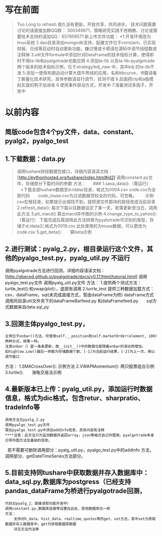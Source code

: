 # 写在前面
>Too Long to refresh.很久没有更新。开放共享，共同进步。
>技术问题需要讨论的请直接加群QQ群： 300349971，策略研究实践不吝赐教、讨论或需要技术支持的请加QQ：657959571
新上传文件功能：
*1.开发环境改为linux系统
 2.dao目录添加mongodb支持，配置文件位于constant，已实现财报、日线等启动时自动更新功能，嫌过慢或卡顿请在源码中调节线程数或注释掉
 3.util文件formula中添加针对DataFrame的技术指标计算，使得即时不用ta-lib和pyalgotrade也能应用
 4.添加ta-lib 以及ta-lib-pyalgotrade 两个版本的技术指标示例，位于strategy/kdj_new 中，其中kdj 的ta-lib不准
 5.添加一使用布朗运动计算大盘牛熊线的应用，名称bbcurve，书籍请看丁鹏量化技术研究，具体参数请自行调节，目测不错
 6.后面把ctp和a股模拟实盘的例子加进来
 6.使用事件驱动方式，开发中
 7.准备测试多因子，开发中
# 以前内容
## 简版code包含4个py文件，data、constant、pyalg2，pyalgo_test
## 1.下载数据：data.py
  >调用tushare财经数据包接口，详细内容请读文档：[http://pythonhosted.org/tushare/index.html#id2]
  调用constant.py文件，存储部分下载时间的参数
  方法：
      ### 1.sava_data():（需运行）
        >下载全部tushare数据至d:/data/目录，格式为0004.csv
        code.csv为全部代码
        code_inuse.csv为过滤数据项较全的代码，可忽略，
       示例csv在根目录，如果提示出错找不到，就把源文件那块的路径改成当前目录
  2.refresh_data():
         每次下载以往数据设定了某一天，若需更新至当日，调用此方法
      3.plt_macd()
         算出macd并作图的示例
      4.change_type_to_yahoo():（需运行）
         下载完成后需调用此方法转换为pyalotrade可识别的类型，存储于d:/data2/,格式为0019.csv
         此处使用的为inuse数据，可以更改为code.csv
      5.get_beta():
        算beta示例
## 2.进行测试：pyalg_2.py，根目录运行这个文件，其他的pyalgo_test.py，pyalg_util.py 不运行
  调用pyalgotrade方法进行回测，详细内容请读文档：[http://gbeced.github.io/pyalgotrade/docs/v0.17/html/tutorial.html]
  调用pyalgo_test.py文件
  调用pyalg_util.py文件
  方法：
      1.提供两个测试方法： turtle_test():和vwap(plot):，底部有调用
      2.turrle_test 提供三种数据加载方式：csv，dataFrame，sql(未完成直接方式，暂由dataFrame为桥)
        dataFrame方式调用同目录util文件夹下的dataFrameBarfeed.py 和dataFramefeed.py
        sql方式数据来自data.sql_py
## 3.回测主体pyalgo_test.py，
    主体位于onbar()方法，可使用self.__position和self.marketOrder(element, 100)两种方式，效果一样。
    注意onbar（）是一条条更新，故__init__()中的数据也是随着onbar的滚动而增加。
    如highlow.Low()最后一参数为存储数据个数，[-1]为当前运行结果，[-2]为上一次，用以调节窗口
  方法：
      1.SMACrossOver():
        示例方法
      2.VWAPMomentum():
        两只股票组合示例
      3.turtle():
        海龟交易法示例  
## 4.最新版本已上传：pyalg_util.py，添加运行时数据信息，格式为dic格式，包含retur、sharpratio、tradeInfo等
    调用方法见pyalg_2.py
    调用pyalgo_test.py文件
    需在pyalgo_test.py中添加addInfo信息，具体内容有注释
    ****注意：此方法只为监测数据并返回array，json等格式自己作图用。pyalgotrade本身已带作图方法及基础的信息。
    若不需要可删除调用部分：pyalg_util.py，pyalgo_test.py中的addInfo 方法，调用部分、getDateTimeSeries方法部分。
## 5.目前支持同tushare中获取数据并存入数据库中：data_sql.py,数据库为postgress（已经支持pandas_dataFrame为桥进行pyalgotrade回测，
    代码见pyalg_2，直接读取功能开发中）
    调用constant.py,数据库连接等设置在此处，其他数据库也一样
    方法：
        支持对h_data、hist_data、realtime_quotes等的get、set方法，其中set为获取数据并存入数据库中，get为获取数据库数据
        详见方法内注释

      
